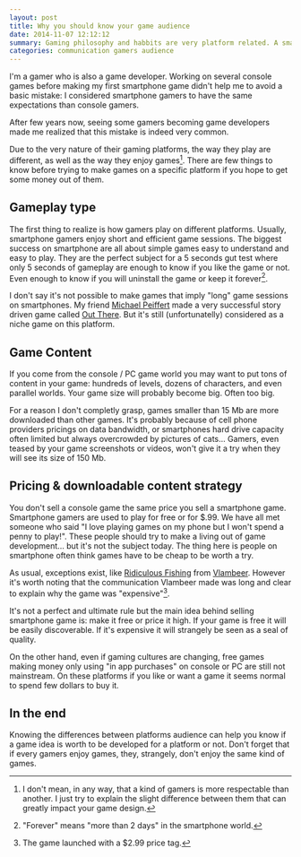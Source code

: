 ```yaml
---
layout: post
title: Why you should know your game audience
date: 2014-11-07 12:12:12
summary: Gaming philosophy and habbits are very platform related. A smartphone gamer won't expect the same than a console gamer. It's important for you to know the difference it makes.
categories: communication gamers audience
---
```


I'm a gamer who is also a game developer. Working on several console games before making my first smartphone game didn't help me to avoid a basic mistake: I considered smartphone gamers to have the same expectations than console gamers. 

After few years now, seeing some gamers becoming game developers made me realized that this mistake is indeed very common.

Due to the very nature of their gaming platforms, the way they play are different, as well as the way they enjoy games[^1]. There are few things to know before trying to make games on a specific platform if you hope to get some money out of them.

## Gameplay type

The first thing to realize is how gamers play on different platforms. Usually, smartphone gamers enjoy short and efficient game sessions. The biggest success on smartphone are all about simple games easy to understand and easy to play. They are the perfect subject for a 5 seconds gut test where only 5 seconds of gameplay are enough to know if you like the game or not. Even enough to know if you will uninstall the game or keep it forever[^2].

I don't say it's not possible to make games that imply "long" game sessions on smartphones. My friend [Michael Peiffert][1] made a very successful story driven game called [Out There][2]. But it's still (unfortunatelly) considered as a niche game on this platform.

## Game Content

If you come from the console / PC game world you may want to put tons of content in your game: hundreds of levels, dozens of characters, and even parallel worlds. Your game size will probably become big. Often too big.

For a reason I don't completly grasp, games smaller than 15 Mb are more downloaded than other games. It's probably because of cell phone providers pricings on data bandwidth, or smartphones hard drive capacity often limited but always overcrowded by pictures of cats...  Gamers, even teased by your game screenshots or videos, won't give it a try when they will see its size of 150 Mb.

## Pricing & downloadable content strategy

You don't sell a console game the same price you sell a smartphone game. Smartphone gamers are used to play for free or for $.99. We have all met someone who said "I love playing games on my phone but I won't spend a penny to play!". These people should try to make a living out of game development... but it's not the subject today. The thing here is people on smartphone often think games have to be cheap to be worth a try.

As usual, exceptions exist, like [Ridiculous Fishing][3] from [Vlambeer][4]. However it's worth noting that the communication Vlambeer made was long and clear to explain why the game was "expensive"[^3].

It's not a perfect and ultimate rule but the main idea behind selling smartphone game is: make it free or price it high. If your game is free it will be easily discoverable. If it's expensive it will strangely be seen as a seal of quality.

On the other hand, even if gaming cultures are changing, free games making money only using "in app purchases" on console or PC are still not mainstream. On these platforms if you like or want a game it seems normal to spend few dollars to buy it. 

## In the end

Knowing the differences between platforms audience can help you know if a game idea is worth to be developed for a platform or not. Don't forget that if every gamers enjoy games, they, strangely, don't enjoy the same kind of games.



[^1]: I don't mean, in any way, that a kind of gamers is more respectable than another. I just try to explain the slight difference between them that can greatly impact your game design.
[^2]: "Forever" means "more than 2 days" in the smartphone world.
[^3]: The game launched with a $2.99 price tag.

[1]: http://www.miclos.com
[2]: http://www.outtheregame.com
[3]: http://www.ridiculousfishing.com
[4]: http://vlambeer.com
